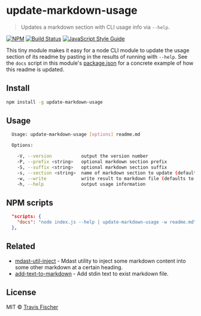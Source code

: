 # update-markdown-usage

> Updates a markdown section with CLI usage info via `--help`.

[![NPM](https://img.shields.io/npm/v/update-markdown-usage.svg)](https://www.npmjs.com/package/update-markdown-usage) [![Build Status](https://travis-ci.com/transitive-bullshit/update-markdown-usage.svg?branch=master)](https://travis-ci.com/transitive-bullshit/update-markdown-usage) [![JavaScript Style Guide](https://img.shields.io/badge/code_style-standard-brightgreen.svg)](https://standardjs.com)

This tiny module makes it easy for a node CLI module to update the usage section of its readme by pasting in the results of running with `--help`. See the `docs` script in this module's [package.json](package.json) for a concrete example of how this readme is updated.

## Install

```bash
npm install -g update-markdown-usage
```

## Usage

```bash
  Usage: update-markdown-usage [options] readme.md

  Options:

    -V, --version           output the version number
    -P, --prefix <string>   optional markdown section prefix
    -S, --suffix <string>   optional markdown section suffix
    -s, --section <string>  name of markdown section to update (default: usage)
    -w, --write             write result to markdown file (defaults to stdout)
    -h, --help              output usage information
```

## NPM scripts

```json
  "scripts: {
    "docs": "node index.js --help | update-markdown-usage -w readme.md"
  },
```

## Related

- [mdast-util-inject](https://github.com/anandthakker/mdast-util-inject) - Mdast utility to inject some markdown content into some other markdown at a certain heading.
- [add-text-to-markdown](https://github.com/azu/add-text-to-markdown) - Add stdin text to exist markdown file.

## License

MIT © [Travis Fischer](https://github-cli.com/transitive-bullshit)
